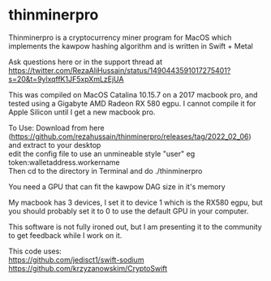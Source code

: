 # thinminerpro
Thinminerpro is a cryptocurrency miner program for MacOS which implements the kawpow hashing algorithm and is written in Swift + Metal

Ask questions here or in the support thread at https://twitter.com/RezaAliHussain/status/1490443591017275401?s=20&t=9ylxqffK1JF5xpXmLzEjUA

This was compiled on MacOS Catalina 10.15.7 on a 2017 macbook pro, and tested using a Gigabyte AMD Radeon RX 580 egpu. I cannot compile it for Apple Silicon until I get a new macbook pro.

To Use:
  Download from here (https://github.com/rezahussain/thinminerpro/releases/tag/2022_02_06) and extract to your desktop<br>
  edit the config file to use an unmineable style "user" eg token:walletaddress.workername<br>
  Then cd to the directory in Terminal and do ./thinminerpro<br>
  
  You need a GPU that can fit the kawpow DAG size in it's memory<br>
  
  My macbook has 3 devices, I set it to device 1 which is the RX580 egpu, but you should probably set it to 0 to use the default GPU in your computer.<br>
  

This software is not fully ironed out, but I am presenting it to the community to get feedback while I work on it.

This code uses:<br>
https://github.com/jedisct1/swift-sodium<br>
https://github.com/krzyzanowskim/CryptoSwift<br>
